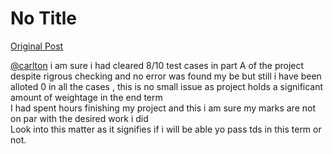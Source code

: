# No Title

[Original Post](https://discourse.onlinedegree.iitm.ac.in/t/171141/311)

<p><a class="mention" href="/u/carlton">@carlton</a> i am sure i had cleared 8/10 test cases in part A of the project despite rigrous checking and no error was found my be but still i have been alloted 0 in all the cases , this is no small issue as project holds a significant amount of weightage in the end term<br>
I had spent hours finishing my project and this i am sure my marks are not on par with the desired work i did<br>
Look into this matter as it signifies if i will be able yo pass tds in this term or not.</p>